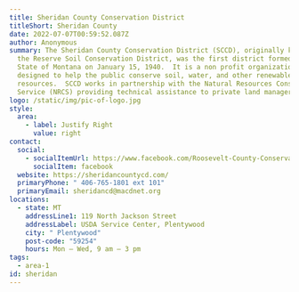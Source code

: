 ```yaml
---
title: Sheridan County Conservation District
titleShort: Sheridan County
date: 2022-07-07T00:59:52.087Z
author: Anonymous
summary: The Sheridan County Conservation District (SCCD), originally known as
  the Reserve Soil Conservation District, was the first district formed in the
  State of Montana on January 15, 1940.  It is a non profit organization that is
  designed to help the public conserve soil, water, and other renewable
  resources.  SCCD works in partnership with the Natural Resources Conservation
  Service (NRCS) providing technical assistance to private land managers.
logo: /static/img/pic-of-logo.jpg
style:
  area:
    - label: Justify Right
      value: right
contact:
  social:
    - socialItemUrl: https://www.facebook.com/Roosevelt-County-Conservation-District-114832038626345/
      socialItem: facebook
  website: https://sheridancountycd.com/
  primaryPhone: " 406-765-1801 ext 101"
  primaryEmail: sheridancd@macdnet.org
locations:
  - state: MT
    addressLine1: 119 North Jackson Street
    addressLabel: USDA Service Center, Plentywood
    city: " Plentywood"
    post-code: "59254"
    hours: Mon – Wed, 9 am – 3 pm
tags:
  - area-1
id: sheridan
---
```

